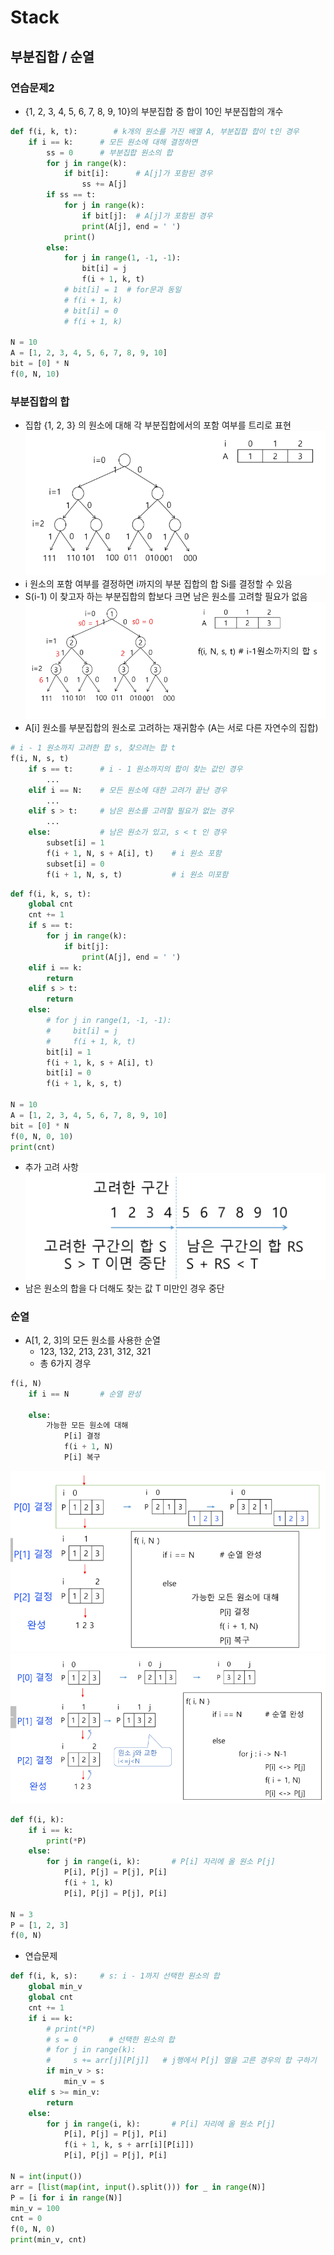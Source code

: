 # Stack
## 부분집합 / 순열
### 연습문제2
- {1, 2, 3, 4, 5, 6, 7, 8, 9, 10}의 부분집합 중 합이 10인 부분집합의 개수
```python
def f(i, k, t):        # k개의 원소를 가진 배열 A, 부분집합 합이 t인 경우
    if i == k:      # 모든 원소에 대해 결정하면
        ss = 0      # 부분집합 원소의 합
        for j in range(k):
            if bit[i]:      # A[j]가 포함된 경우
                ss += A[j]
        if ss == t:
            for j in range(k):
                if bit[j]:  # A[j]가 포함된 경우
                print(A[j], end = ' ')
            print()
        else:
            for j in range(1, -1, -1):
                bit[i] = j
                f(i + 1, k, t)
            # bit[i] = 1  # for문과 동일
            # f(i + 1, k)
            # bit[i] = 0
            # f(i + 1, k)

N = 10
A = [1, 2, 3, 4, 5, 6, 7, 8, 9, 10]
bit = [0] * N
f(0, N, 10)
```

### 부분집합의 합
- 집합 {1, 2, 3} 의 원소에 대해 각 부분집합에서의 포함 여부를 트리로 표현
![Tree01](./asset/Tree01.PNG)
- i 원소의 포함 여부를 결정하면 i까지의 부분 집합의 합 Si를 결정할 수 있음
- S(i-1) 이 찾고자 하는 부분집합의 합보다 크면 남은 원소를 고려할 필요가 없음
![Tree02](./asset/Tree02.PNG)
- A[i] 원소를 부분집합의 원소로 고려하는 재귀함수 (A는 서로 다른 자연수의 집합)
```python
# i - 1 원소까지 고려한 합 s, 찾으려는 합 t
f(i, N, s, t)
    if s == t:      # i - 1 원소까지의 합이 찾는 값인 경우
        ...
    elif i == N:    # 모든 원소에 대한 고려가 끝난 경우
        ...
    elif s > t:     # 남은 원소를 고려할 필요가 없는 경우
        ...
    else:           # 남은 원소가 있고, s < t 인 경우
        subset[i] = 1
        f(i + 1, N, s + A[i], t)    # i 원소 포함
        subset[i] = 0
        f(i + 1, N, s, t)           # i 원소 미포함
```
```python
def f(i, k, s, t):
    global cnt
    cnt += 1
    if s == t:
        for j in range(k):
            if bit[j]:
                print(A[j], end = ' ')
    elif i == k:
        return
    elif s > t:
        return
    else:
        # for j in range(1, -1, -1):
        #     bit[i] = j
        #     f(i + 1, k, t)
        bit[i] = 1
        f(i + 1, k, s + A[i], t)
        bit[i] = 0
        f(i + 1, k, s, t)

N = 10
A = [1, 2, 3, 4, 5, 6, 7, 8, 9, 10]
bit = [0] * N
f(0, N, 0, 10)
print(cnt)
```
- 추가 고려 사항
![Additional](./asset/Additional01.PNG)
- 남은 원소의 합을 다 더해도 찾는 값 T 미만인 경우 중단

### 순열
- A[1, 2, 3]의 모든 원소를 사용한 순열
    - 123, 132, 213, 231, 312, 321
    - 총 6가지 경우
```python
f(i, N)
    if i == N       # 순열 완성
        
    else:
        가능한 모든 원소에 대해
            P[i] 결정
            f(i + 1, N)
            P[i] 복구
```
![Permutation01](./asset/Permutation01.PNG)
![Permutation02](./asset/Permutation02.PNG)
```python
def f(i, k):
    if i == k:
        print(*P)
    else:
        for j in range(i, k):       # P[i] 자리에 올 원소 P[j]
            P[i], P[j] = P[j], P[i]
            f(i + 1, k)
            P[i], P[j] = P[j], P[i]

N = 3
P = [1, 2, 3]
f(0, N)
```
- 연습문제
```python
def f(i, k, s):     # s: i - 1까지 선택한 원소의 합
    global min_v
    global cnt
    cnt += 1
    if i == k:
        # print(*P)
        # s = 0       # 선택한 원소의 합
        # for j in range(k):
        #     s += arr[j][P[j]]   # j행에서 P[j] 열을 고른 경우의 합 구하기
        if min_v > s:
            min_v = s
    elif s >= min_v:
        return
    else:
        for j in range(i, k):       # P[i] 자리에 올 원소 P[j]
            P[i], P[j] = P[j], P[i]
            f(i + 1, k, s + arr[i][P[i]])
            P[i], P[j] = P[j], P[i]

N = int(input())
arr = [list(map(int, input().split())) for _ in range(N)]
P = [i for i in range(N)]
min_v = 100
cnt = 0
f(0, N, 0)
print(min_v, cnt)
```